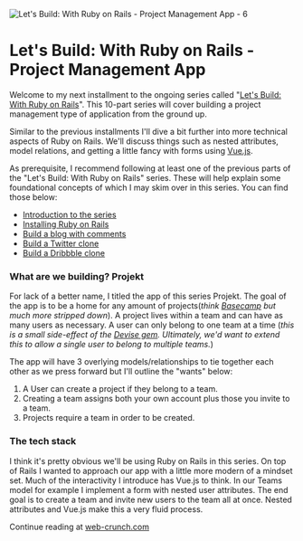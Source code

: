 ![Let's Build: With Ruby on Rails - Project Management App - 6](https://i.imgur.com/IPbrAlY.jpg)

# Let's Build: With Ruby on Rails - Project Management App

Welcome to my next installment to the ongoing series called "[Let's Build: With Ruby on Rails](https://web-crunch.com/series/)". This 10-part series will cover building a project management type of application from the ground up. 

Similar to the previous installments I'll dive a bit further into more technical aspects of Ruby on Rails. We'll discuss things such as nested attributes, model relations, and getting a little fancy with forms using [Vue.js](https://vuejs.org/). 

As prerequisite, I recommend following at least one of the previous parts of the "Let's Build: With Ruby on Rails" series. These will help explain some foundational concepts of which I may skim over in this series. You can find those below:

- [Introduction to the series](https://web-crunch.com/lets-build-with-ruby-on-rails-introduction/)
- [Installing Ruby on Rails](https://web-crunch.com/lets-build-with-ruby-on-rails-installation/)
- [Build a blog with comments](https://web-crunch.com/lets-build-with-ruby-on-rails-blog-with-comments/)
- [Build a Twitter clone](https://web-crunch.com/lets-build-with-ruby-on-rails-a-twitter-clone/)
- [Build a Dribbble clone](https://web-crunch.com/lets-build-dribbble-clone-with-ruby-on-rails/)

### What are we building? Projekt

For lack of a better name, I titled the app of this series Projekt. The goal of the app is to be a home for any amount of projects(*think [Basecamp](https://basecamp.com) but much more stripped down*). A project lives within a team and can have as many users as necessary. A user can only belong to one team at a time (*this is a small side-effect of the [Devise gem](https://github.com/plataformatec/devise). Ultimately, we'd want to extend this to allow a single user to belong to multiple teams.*)

The app will have 3 overlying models/relationships to tie together each other as we press forward but I'll outline the "wants" below:

1. A User can create a project if they belong to a team.
2. Creating a team assigns both your own account plus those you invite to a team.
3. Projects require a team in order to be created.

### The tech stack

I think it's pretty obvious we'll be using Ruby on Rails in this series. On top of Rails I wanted to approach our app with a little more modern of a mindset set. Much of the interactivity I introduce has Vue.js to think. In our Teams model for example I implement a form with nested user attributes. The end goal is to create a team and invite new users to the team all at once. Nested attributes and Vue.js make this a very fluid process. 

Continue reading at [web-crunch.com](https://web-crunch.com/lets-build-with-ruby-on-rails-project-management-app)
